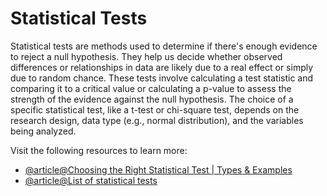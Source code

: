 # Statistical Tests

Statistical tests are methods used to determine if there's enough evidence to reject a null hypothesis. They help us decide whether observed differences or relationships in data are likely due to a real effect or simply due to random chance. These tests involve calculating a test statistic and comparing it to a critical value or calculating a p-value to assess the strength of the evidence against the null hypothesis. The choice of a specific statistical test, like a t-test or chi-square test, depends on the research design, data type (e.g., normal distribution), and the variables being analyzed.

Visit the following resources to learn more:

- [@article@Choosing the Right Statistical Test | Types & Examples](https://www.scribbr.com/statistics/statistical-tests/)
- [@article@List of statistical tests](https://en.wikipedia.org/wiki/List_of_statistical_tests)